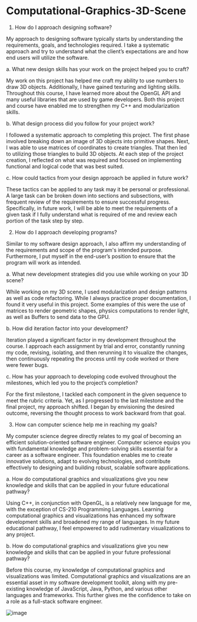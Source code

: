 # Computational-Graphics-3D-Scene


1.	How do I approach designing software?

My approach to designing software typically starts by understanding the requirements, goals, and technologies required. I take a systematic approach and try to understand what the client’s expectations are and how end users will utilize the software.

a. What new design skills has your work on the project helped you to craft?

My work on this project has helped me craft my ability to use numbers to draw 3D objects. Additionally, I have gained texturing and lighting skills. Throughout this course, I have learned more about the OpenGL API and many useful libraries that are used by game developers. Both this project and course have enabled me to strengthen my C++ and modularization skills.

b. What design process did you follow for your project work?

I followed a systematic approach to completing this project. The first phase involved breaking down an image of 3D objects into primitive shapes. Next, I was able to use matrices of coordinates to create triangles. That then led to utilizing those triangles to build 3D objects. At each step of the project creation, I reflected on what was required and focused on implementing functional and logical code that was best suited.

c. How could tactics from your design approach be applied in future work?

These tactics can be applied to any task may it be personal or professional. A large task can be broken down into sections and subsections, with frequent review of the requirements to ensure successful progress. Specifically, in future work, I will be able to meet the requirements of a given task if I fully understand what is required of me and review each portion of the task step by step. 

2.	How do I approach developing programs?

Similar to my software design approach, I also affirm my understanding of the requirements and scope of the program's intended purpose. Furthermore, I put myself in the end-user’s position to ensure that the program will work as intended. 

a. What new development strategies did you use while working on your 3D scene?

While working on my 3D scene, I used modularization and design patterns as well as code refactoring. While I always practice proper documentation, I found it very useful in this project. Some examples of this were the use of matrices to render geometric shapes, physics computations to render light, as well as Buffers to send data to the GPU.

b. How did iteration factor into your development?

Iteration played a significant factor in my development throughout the course. I approach each assignment by trial and error, constantly running my code, revising, isolating, and then rerunning it to visualize the changes, then continuously repeating the process until my code worked or there were fewer bugs.

c. How has your approach to developing code evolved throughout the milestones, which led you to the project’s completion?

For the first milestone, I tackled each component in the given sequence to meet the rubric criteria. Yet, as I progressed to the last milestone and the final project, my approach shifted. I began by envisioning the desired outcome, reversing the thought process to work backward from that goal.

3.	How can computer science help me in reaching my goals?
   
My computer science degree directly relates to my goal of becoming an efficient solution-oriented software engineer. Computer science equips you with fundamental knowledge and problem-solving skills essential for a career as a software engineer. This foundation enables me to create innovative solutions, adapt to evolving technologies, and contribute effectively to designing and building robust, scalable software applications.

a. How do computational graphics and visualizations give you new knowledge and skills that can be applied in your future educational pathway?

Using C++, in conjunction with OpenGL, is a relatively new language for me, with the exception of CS-210 Programming Languages. Learning computational graphics and visualizations has enhanced my software development skills and broadened my range of languages. In my future educational pathway, I feel empowered to add rudimentary visualizations to any project.

b. How do computational graphics and visualizations give you new knowledge and skills that can be applied in your future professional pathway?

Before this course, my knowledge of computational graphics and visualizations was limited. Computational graphics and visualizations are an essential asset in my software development toolkit, along with my pre-existing knowledge of JavaScript, Java, Python, and various other languages and frameworks. This further gives me the confidence to take on a role as a full-stack software engineer.

![image](https://github.com/TeeCain/Computational-Graphics-3D-Scene/assets/111044931/bd4e140f-a6d6-4b5d-a6c8-fcc80dbbf072)
